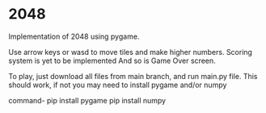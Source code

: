 # 2048
Implementation of 2048 using pygame.

Use arrow keys or wasd to move tiles and make higher numbers.
Scoring system is yet to be implemented
And so is Game Over screen.

To play, just download all files from main branch, and run main.py file.
This should work, if not you may need to install pygame and/or numpy

command-
pip install pygame
pip install numpy
